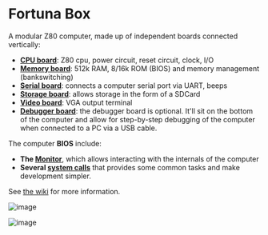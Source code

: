 # Fortuna Box

A modular Z80 computer, made up of independent boards connected vertically:

* **[CPU board](https://github.com/andrenho/fortuna-box/wiki/CPU-board)**: Z80 cpu, power circuit, reset circuit, clock, I/O
* **[Memory board](https://github.com/andrenho/fortuna-box/wiki/Memory-board)**: 512k RAM, 8/16k ROM (BIOS) and memory management (bankswitching)
* **[Serial board](https://github.com/andrenho/fortuna-box/wiki/Serial-board)**: connects a computer serial port via UART, beeps
* **[Storage board](https://github.com/andrenho/fortuna-box/wiki/Storage-board)**: allows storage in the form of a SDCard
* **[Video board](https://github.com/andrenho/fortuna-box/wiki/Video-board)**: VGA output terminal
* **[Debugger board](https://github.com/andrenho/fortuna-box/wiki/Debugger-board)**: the debugger board is optional. It'll sit on the bottom of the computer and allow for step-by-step debugging of the computer when connected to a PC via a USB cable.

The computer **BIOS** include:
* **The [Monitor](https://github.com/andrenho/fortuna-box/wiki/Monitor)**, which allows interacting with the internals of the computer
* **Several [system calls](https://github.com/andrenho/fortuna-box/wiki/BIOS-system-calls)** that provides some common tasks and make development simpler.

See [the wiki](https://github.com/andrenho/fortuna-box/wiki) for more information.

![image](https://github.com/andrenho/fortuna-box/assets/84652/571ce277-cac7-4cbd-bccd-8077d5380f3b)

![image](https://github.com/andrenho/fortuna-box/assets/84652/438a42ad-da06-4cc9-8324-24db5f6ff985)


